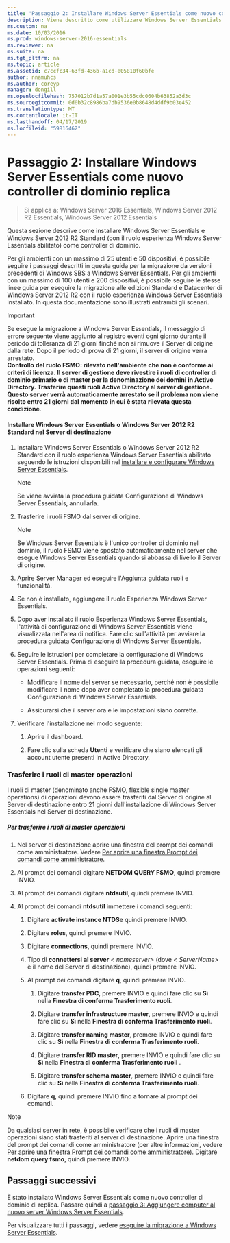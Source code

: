 ```yaml
---
title: 'Passaggio 2: Installare Windows Server Essentials come nuovo controller di dominio replica'
description: Viene descritto come utilizzare Windows Server Essentials
ms.custom: na
ms.date: 10/03/2016
ms.prod: windows-server-2016-essentials
ms.reviewer: na
ms.suite: na
ms.tgt_pltfrm: na
ms.topic: article
ms.assetid: c7ccfc34-63fd-436b-a1cd-e05810f60bfe
author: nnamuhcs
ms.author: coreyp
manager: dongill
ms.openlocfilehash: 757012b7d1a57a001e3b55cdc0604b63852a3d3c
ms.sourcegitcommit: 0d0b32c8986ba7db9536e0b8648d4ddf9b03e452
ms.translationtype: MT
ms.contentlocale: it-IT
ms.lasthandoff: 04/17/2019
ms.locfileid: "59816462"
---
```

# <a name="step-2-install-windows-server-essentials-as-a-new-replica-domain-controller"></a>Passaggio 2: Installare Windows Server Essentials come nuovo controller di dominio replica

>Si applica a: Windows Server 2016 Essentials, Windows Server 2012 R2 Essentials, Windows Server 2012 Essentials

Questa sezione descrive come installare Windows Server Essentials e Windows Server 2012 R2 Standard (con il ruolo esperienza Windows Server Essentials abilitato) come controller di dominio.  
  
 Per gli ambienti con un massimo di 25 utenti e 50 dispositivi, è possibile seguire i passaggi descritti in questa guida per la migrazione da versioni precedenti di Windows SBS a Windows Server Essentials. Per gli ambienti con un massimo di 100 utenti e 200 dispositivi, è possibile seguire le stesse linee guida per eseguire la migrazione alle edizioni Standard e Datacenter di Windows Server 2012 R2 con il ruolo esperienza Windows Server Essentials installato. In questa documentazione sono illustrati entrambi gli scenari.  
  
> [!IMPORTANT]
>  Se esegue la migrazione a Windows Server Essentials, il messaggio di errore seguente viene aggiunto al registro eventi ogni giorno durante il periodo di tolleranza di 21 giorni finché non si rimuove il Server di origine dalla rete. Dopo il periodo di prova di 21 giorni, il server di origine verrà arrestato. <br> **Controllo del ruolo FSMO: rilevato nell'ambiente che non è conforme ai criteri di licenza. Il server di gestione deve rivestire i ruoli di controller di dominio primario e di master per la denominazione dei domini in Active Directory. Trasferire questi ruoli Active Directory al server di gestione. Questo server verrà automaticamente arrestato se il problema non viene risolto entro 21 giorni dal momento in cui è stata rilevata questa condizione**.   
  
#### <a name="install-windows-server-essentials-or-windows-server-2012-r2-standard-on-the-destination-server"></a>Installare Windows Server Essentials o Windows Server 2012 R2 Standard nel Server di destinazione  
  
1.  Installare Windows Server Essentials o Windows Server 2012 R2 Standard con il ruolo esperienza Windows Server Essentials abilitato seguendo le istruzioni disponibili nel [installare e configurare Windows Server Essentials](../install/Install-and-Configure-Windows-Server-Essentials-or-Windows-Server-Essentials-Experience.md).  
  
    > [!NOTE]
    >  Se viene avviata la procedura guidata Configurazione di Windows Server Essentials, annullarla.  
  
2.  Trasferire i ruoli FSMO dal server di origine.  
  
    > [!NOTE]
    >  Se Windows Server Essentials è l'unico controller di dominio nel dominio, il ruolo FSMO viene spostato automaticamente nel server che esegue Windows Server Essentials quando si abbassa di livello il Server di origine.  
  
3.  Aprire Server Manager ed eseguire l'Aggiunta guidata ruoli e funzionalità.  
  
4.  Se non è installato, aggiungere il ruolo Esperienza Windows Server Essentials.  
  
5.  Dopo aver installato il ruolo Esperienza Windows Server Essentials, l'attività di configurazione di Windows Server Essentials viene visualizzata nell'area di notifica. Fare clic sull'attività per avviare la procedura guidata Configurazione di Windows Server Essentials.  
  
6.  Seguire le istruzioni per completare la configurazione di Windows Server Essentials. Prima di eseguire la procedura guidata, eseguire le operazioni seguenti:  
  
    -   Modificare il nome del server se necessario, perché non è possibile modificare il nome dopo aver completato la procedura guidata Configurazione di Windows Server Essentials.  
  
    -   Assicurarsi che il server ora e le impostazioni siano corrette.  
  
7.  Verificare l'installazione nel modo seguente:  
  
    1.  Aprire il dashboard.  
  
    2.  Fare clic sulla scheda **Utenti** e verificare che siano elencati gli account utente presenti in Active Directory.  
  
### <a name="transfer-the-operations-master-roles"></a>Trasferire i ruoli di master operazioni  
 I ruoli di master (denominato anche FSMO, flexible single master operations) di operazioni devono essere trasferiti dal Server di origine al Server di destinazione entro 21 giorni dall'installazione di Windows Server Essentials nel Server di destinazione.  
  
##### <a name="to-transfer-the-operations-master-roles"></a>Per trasferire i ruoli di master operazioni  
  
1.  Nel server di destinazione aprire una finestra del prompt dei comandi come amministratore. Vedere [Per aprire una finestra Prompt dei comandi come amministratore](https://technet.microsoft.com/library/cc947813\(v=WS.10\).aspx).  
  
2.  Al prompt dei comandi digitare **NETDOM QUERY FSMO**, quindi premere INVIO.  
  
3.  Al prompt dei comandi digitare **ntdsutil**, quindi premere INVIO.  
  
4.  Al prompt dei comandi **ntdsutil** immettere i comandi seguenti:  
  
    1.  Digitare **activate instance NTDS**e quindi premere INVIO.  
  
    2.  Digitare **roles**, quindi premere INVIO.  
  
    3.  Digitare **connections**, quindi premere INVIO.  
  
    4.  Tipo di **connettersi al server** *< nomeserver\>*  (dove *< ServerName\>*  è il nome del Server di destinazione), quindi premere INVIO.  
  
    5.  Al prompt dei comandi digitare **q**, quindi premere INVIO.  
  
        1.  Digitare **transfer PDC**, premere INVIO e quindi fare clic su **Sì** nella **Finestra di conferma Trasferimento ruoli**.  
  
        2.  Digitare **transfer infrastructure master**, premere INVIO e quindi fare clic su **Sì** nella **Finestra di conferma Trasferimento ruoli**.  
  
        3.  Digitare **transfer naming master**, premere INVIO e quindi fare clic su **Sì** nella **Finestra di conferma Trasferimento ruoli**.  
  
        4.  Digitare **transfer RID master**, premere INVIO e quindi fare clic su **Sì** nella **Finestra di conferma Trasferimento ruoli** .  
  
        5.  Digitare **transfer schema master**, premere INVIO e quindi fare clic su **Sì** nella **Finestra di conferma Trasferimento ruoli**.  
  
    6.  Digitare **q**, quindi premere INVIO fino a tornare al prompt dei comandi.  
  
> [!NOTE]
>  Da qualsiasi server in rete, è possibile verificare che i ruoli di master operazioni siano stati trasferiti al server di destinazione. Aprire una finestra del prompt dei comandi come amministratore (per altre informazioni, vedere [Per aprire una finestra Prompt dei comandi come amministratore](https://technet.microsoft.com/library/cc947813\(v=WS.10\).aspx)). Digitare **netdom query fsmo**, quindi premere INVIO.  
  
## <a name="next-steps"></a>Passaggi successivi  
 È stato installato Windows Server Essentials come nuovo controller di dominio di replica. Passare quindi a [passaggio 3: Aggiungere computer al nuovo server Windows Server Essentials](Step-3--Join-computers-to-the-new-Windows-Server-Essentials-server.md).  
  
Per visualizzare tutti i passaggi, vedere [eseguire la migrazione a Windows Server Essentials](Migrate-from-Previous-Versions-to-Windows-Server-Essentials-or-Windows-Server-Essentials-Experience.md).

